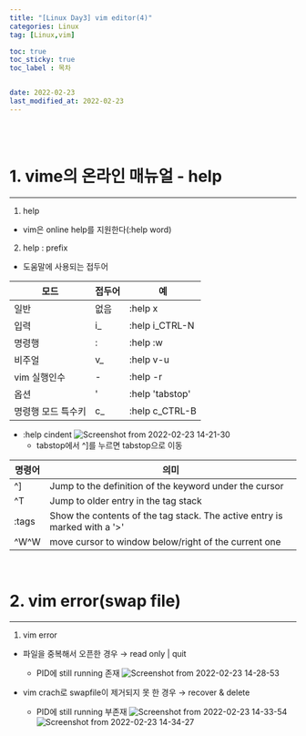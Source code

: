 ```yaml
---
title: "[Linux Day3] vim editor(4)"
categories: Linux
tag: [Linux,vim]

toc: true
toc_sticky: true
toc_label : 목차


date: 2022-02-23
last_modified_at: 2022-02-23
---
```

<br>
<br>

# 1. vime의 온라인 매뉴얼 - help
---
1. help
  * vim은 online help를 지원한다(:help word)

2. help : prefix
  * 도움말에 사용되는 접두어

|모드|접두어|예|
|---|---|---|
|일반|없음|:help x|
|입력|i_|:help i_CTRL-N|
|명령행|:|:help :w|
|비주얼|v_|:help v-u|
|vim 실행인수|-|:help -r|
|옵션|'|:help 'tabstop'|
|명령행 모드 특수키|c_|:help c_CTRL-B|

  * :help cindent
![Screenshot from 2022-02-23 14-21-30](https://user-images.githubusercontent.com/58837749/155317178-91922e9a-b480-4001-b930-0f08bf83f990.png)
    - tabstop에서 ^]를 누르면 tabstop으로 이동

|명령어|의미|
|---|---|
|^]|Jump to the definition of the keyword under the cursor|
|^T|Jump to older entry in the tag stack|
|:tags|Show the contents of the tag stack. The active entry is marked with a '>'|
|^W^W|move cursor to window below/right of the current one|

<br>

# 2. vim error(swap file)
---
1. vim error
  * 파일을 중복해서 오픈한 경우 → read only \| quit
    - PID에 still running 존재
![Screenshot from 2022-02-23 14-28-53](https://user-images.githubusercontent.com/58837749/155318733-9538da73-9565-4035-b885-b4ce11ce6e3d.png)

  * vim crach로 swapfile이 제거되지 못 한 경우 → recover & delete
    - PID에 still running 부존재 
![Screenshot from 2022-02-23 14-33-54](https://user-images.githubusercontent.com/58837749/155318770-2ea6216e-b6b4-4ed0-89b4-b77c246007e6.png)
![Screenshot from 2022-02-23 14-34-27](https://user-images.githubusercontent.com/58837749/155318810-82395f10-af92-4719-aa06-60ffe6e5c228.png)